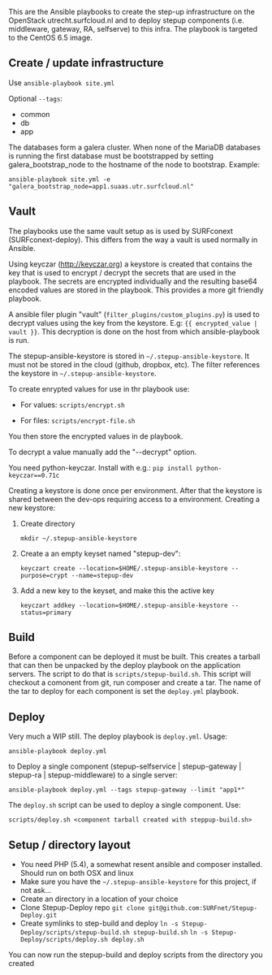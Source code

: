 This are the Ansible playbooks to create the step-up infrastructure on the OpenStack utrecht.surfcloud.nl and to deploy stepup components (i.e. middleware, gateway, RA, selfserve) to this infra. The playbook is targeted to the CentOS 6.5 image.

Create / update infrastructure
------------------------------

Use `ansible-playbook site.yml`

Optional `--tags`:

* common
* db
* app

The databases form a galera cluster. When none of the MariaDB databases is running the first database must be bootstrapped by setting galera_bootstrap_node to the hostname of the node to bootstrap. Example: 

`ansible-playbook site.yml -e "galera_bootstrap_node=app1.suaas.utr.surfcloud.nl"`


Vault
-----

The playbooks use the same vault setup as is used by SURFconext (SURFconext-deploy). This differs from the way a vault is used normally in Ansible. 

Using keyczar (http://keyczar.org) a keystore is created that contains the key that is used to encrypt / decrypt the secrets that are used in the playbook. The secrets are encrypted individually and the resulting base64 encoded values are stored in the playbook. This provides a more git friendly playbook.

A ansible filer plugin "vault" (`filter_plugins/custom_plugins.py`) is used to decrypt values using the key from the keystore. E.g: `{{ encrypted_value | vault }}`. This decryption is done on the host from which ansible-playbook is run. 

The stepup-ansible-keystore is stored in `~/.stepup-ansible-keystore`. It must not be stored in the cloud (github, dropbox, etc). The filter references the keystore in `~/.stepup-ansible-keystore`. 

To create enrypted values for use in thr playbook use:

* For values: `scripts/encrypt.sh`

* For files: `scripts/encrypt-file.sh`

You then store the encrypted values in de playbook.

To decrypt a value manually add the "--decrypt" option.

You need python-keyczar. Install with e.g.:
`pip install python-keyczar==0.71c`


Creating a keystore is done once per environment. After that the keystore is shared between the dev-ops requiring access to a environment. Creating a new keystore:

1. Create directory

   `mkdir ~/.stepup-ansible-keystore`
   
2. Create a an empty keyset named "stepup-dev": 
   
   `keyczart create --location=$HOME/.stepup-ansible-keystore --purpose=crypt --name=stepup-dev`

3. Add a new key to the keyset, and make this the active key

   `keyczart addkey --location=$HOME/.stepup-ansible-keystore --status=primary`


Build
-----

Before a component can be deployed it must be built. This creates a tarball that can then be unpacked by the deploy playbook on the application servers. The script to do that is `scripts/stepup-build.sh`. This script will checkout a comonent from git, run composer and create a tar. The name of the tar to deploy for each component is set the `deploy.yml` playbook.


Deploy
------

Very much a WIP still. The deploy playbook is `deploy.yml`. Usage:

   `ansible-playbook deploy.yml` 

to Deploy a single component (stepup-selfservice | stepup-gateway | stepup-ra | stepup-middleware) to a single server:

   `ansible-playbook deploy.yml --tags stepup-gateway --limit "app1*"`
   
The `deploy.sh` script can be used to deploy a single component. Use:

   `scripts/deploy.sh <component tarball created with steppup-build.sh>`
   

Setup / directory layout
------------------------

* You need PHP (5.4), a somewhat resent ansible and composer installed. Should run on both OSX and linux
* Make sure you have the `~/.stepup-ansible-keystore` for this project, if not ask...
* Create an directory in a location of your choice
* Clone Stepup-Deploy repo
  `git clone git@github.com:SURFnet/Stepup-Deploy.git`
* Create symlinks to step-build and deploy
  `ln -s Stepup-Deploy/scripts/stepup-build.sh stepup-build.sh`
  `ln -s Stepup-Deploy/scripts/deploy.sh deploy.sh`

You can now run the stepup-build and deploy scripts from the directory you created 
